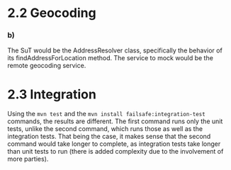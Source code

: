 # 2.2 Geocoding

### b)

The SuT would be the AddressResolver class, specifically the behavior of its findAddressForLocation method. The service to mock would be the remote geocoding service.

# 2.3 Integration

Using the `mvn test` and the `mvn install failsafe:integration-test` commands, the results are different. The first command runs only the unit tests, unlike the second command, which runs those as well as the integration tests. That being the case, it makes sense that the second command would take longer to complete, as integration tests take longer than unit tests to run (there is added complexity due to the involvement of more parties).